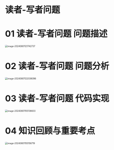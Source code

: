 # 读者-写者问题



# 01 读者-写者问题 问题描述

<img src="https://cvp.oss-cn-shanghai.aliyuncs.com/picgo/202408011217295.png" alt="image-20240801121742737" style="zoom:50%;" />



# 02 读者-写者问题 问题分析

<img src="https://cvp.oss-cn-shanghai.aliyuncs.com/picgo/202408011220291.png" alt="image-20240801122038096" style="zoom:50%;" />



# 03  读者-写者问题 代码实现

<img src="https://cvp.oss-cn-shanghai.aliyuncs.com/picgo/202408011551170.png" alt="image-20240801155136633" style="zoom:50%;" />



# 04 知识回顾与重要考点

<img src="https://cvp.oss-cn-shanghai.aliyuncs.com/picgo/202408011551935.png" alt="image-20240801155156719" style="zoom:50%;" />